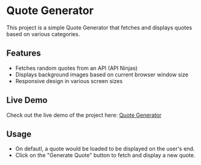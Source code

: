 # Quote Generator

This project is a simple Quote Generator that fetches and displays quotes based on various categories.

## Features

- Fetches random quotes from an API (API Ninjas)
- Displays background images based on current browser window size
- Responsive design in various screen sizes

## Live Demo

Check out the live demo of the project here: [Quote Generator](https://bodhiong.github.io/Quote-Generator/)

## Usage
- On defautl, a quote would be loaded to be displayed on the user's end.
- Click on the "Generate Quote" button to fetch and display a new quote.
